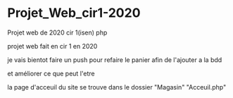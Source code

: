 # Projet_Web_cir1-2020
Projet web de 2020 cir 1(isen) php

projet web fait en cir 1 en 2020 

je vais bientot faire un push pour refaire le panier afin de l'ajouter a la bdd 

et  améliorer ce que peut l'etre 

la page d'acceuil du site se trouve dans le dossier "Magasin" "Acceuil.php"
